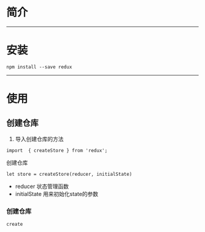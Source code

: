 # 简介

---

# 安装

```
npm install --save redux
```

---

# 使用

## 创建仓库

1. 导入创建仓库的方法

```
import  { createStore } from 'redux';
```



创建仓库

```
let store = createStore(reducer, initialState)
```

* reducer  状态管理函数
* initialState  用来初始化state的参数

### 创建仓库

```
create
```



